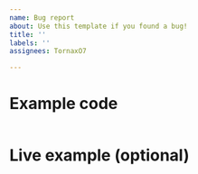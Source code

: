 ```yaml
---
name: Bug report
about: Use this template if you found a bug!
title: ''
labels: ''
assignees: TornaxO7

---
```


# Example code

```
```


# Live example (optional)
